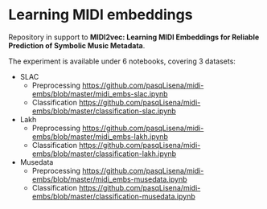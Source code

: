 # Learning MIDI embeddings

Repository in support to **MIDI2vec: Learning MIDI Embeddings for Reliable Prediction of Symbolic Music Metadata**.

The experiment is available under 6 notebooks, covering 3 datasets:

* SLAC 
  * Preprocessing https://github.com/pasqLisena/midi-embs/blob/master/midi_embs-slac.ipynb
  * Classification https://github.com/pasqLisena/midi-embs/blob/master/classification-slac.ipynb
* Lakh 
  * Preprocessing https://github.com/pasqLisena/midi-embs/blob/master/midi_embs-lakh.ipynb
  * Classification https://github.com/pasqLisena/midi-embs/blob/master/classification-lakh.ipynb
* Musedata 
  * Preprocessing https://github.com/pasqLisena/midi-embs/blob/master/midi_embs-musedata.ipynb
  * Classification https://github.com/pasqLisena/midi-embs/blob/master/classification-musedata.ipynb
